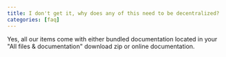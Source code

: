 ```yaml
---
title: I don't get it, why does any of this need to be decentralized?
categories: [faq]
---
```


Yes, all our items come with either bundled documentation located in your "All files & documentation" download zip or online documentation.
